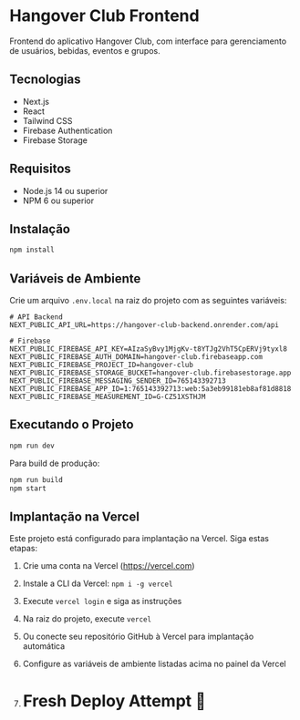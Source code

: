 # Hangover Club Frontend

Frontend do aplicativo Hangover Club, com interface para gerenciamento de usuários, bebidas, eventos e grupos.

## Tecnologias

- Next.js
- React
- Tailwind CSS
- Firebase Authentication
- Firebase Storage

## Requisitos

- Node.js 14 ou superior
- NPM 6 ou superior

## Instalação

```bash
npm install
```

## Variáveis de Ambiente

Crie um arquivo `.env.local` na raiz do projeto com as seguintes variáveis:

```
# API Backend
NEXT_PUBLIC_API_URL=https://hangover-club-backend.onrender.com/api

# Firebase
NEXT_PUBLIC_FIREBASE_API_KEY=AIzaSyBvy1MjgKv-t8YTJg2VhT5CpERVj9tyxl8
NEXT_PUBLIC_FIREBASE_AUTH_DOMAIN=hangover-club.firebaseapp.com
NEXT_PUBLIC_FIREBASE_PROJECT_ID=hangover-club
NEXT_PUBLIC_FIREBASE_STORAGE_BUCKET=hangover-club.firebasestorage.app
NEXT_PUBLIC_FIREBASE_MESSAGING_SENDER_ID=765143392713
NEXT_PUBLIC_FIREBASE_APP_ID=1:765143392713:web:5a3eb99181eb8af81d8818
NEXT_PUBLIC_FIREBASE_MEASUREMENT_ID=G-CZ51XSTHJM
```

## Executando o Projeto

```bash
npm run dev
```

Para build de produção:

```bash
npm run build
npm start
```

## Implantação na Vercel

Este projeto está configurado para implantação na Vercel. Siga estas etapas:

1. Crie uma conta na Vercel (https://vercel.com)
2. Instale a CLI da Vercel: `npm i -g vercel`
3. Execute `vercel login` e siga as instruções
4. Na raiz do projeto, execute `vercel`
5. Ou conecte seu repositório GitHub à Vercel para implantação automática
6. Configure as variáveis de ambiente listadas acima no painel da Vercel

7. # Fresh Deploy Attempt 🚀

